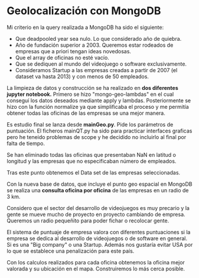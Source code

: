 # Geolocalización con MongoDB

Mi criterio en la query realizada a MongoDB ha sido el siguiente:
* Que deadpooled year sea nulo. Lo que considerado año de quiebra.
* Año de fundación superior a 2003. Queremos estar rodeados de empresas que a priori tengan ideas novedosas.
* Que el array de oficinas no esté vacío.
* Que se dediquen al mundo del videojuego o software exclusivamente.
* Consideramos Startup a las empresas creadas a partir de 2007 (el dataset va hasta 2013) y con menos de 50 empleados.

La limpieza de datos y construcción se ha realizado en **dos diferentes jupyter notebook.**
Primero se hizo "mongo-geo-lambdas" en el cual conseguí los datos deseados mediante apply y lambdas.
Posteriormente se hizo con la función normalize ya que simplificaba el proceso y me permitía obtener todas las oficinas de las empresas se una  mejor manera.

Es estudio final se lanza desde **mainGeo.py**. Pide los parámetros de puntuación.
El ficheros mainQT.py ha sido para practicar interfaces graficas pero he teneido problemas de scope y he decidido no incluirlo al final por falta de tiempo.

Se han eliminado todas las oficinas que presentaban NaN en latitud o longitud y las empresas que no especificaban número de empleados.

Tras este punto obtenemos el Data set de las empresas seleccionadas.

Con la nueva base de datos, que incluye el punto geo espacial en MongoDB se realiza una **consulta oficina por oficina** de las empresas en un radio de 3 km.

Considero que el sector del desarrollo de videojuegos es muy precario y la gente se mueve mucho de proyecto en proyecto cambiando de empresa. Queremos un radio pequeñito para poder fichar o recolocar gente.

El sistema de puntuaje de empresa valora con diferentes puntuaciones si la empresa se dedica al desarrollo de videojuegos o de software en general.
Si es una "Big company" o una Startup. Además nos gustaría evitar USA por lo que se establece una penalización para este país.

Con los calculos realizados para cada oficina obtenemos la oficina mejor valorada y su ubicación en el mapa. Construiremos lo más cerca posible.